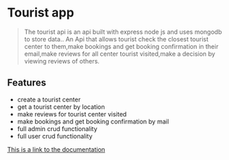 # Tourist app


> The tourist api is an api built with express node js and uses mongodb to store data..
An Api that allows tourist check the closest tourist center to them,make bookings and get booking confirmation in their email,make reviews for all center tourist visited,make a decision by viewing reviews of others.

## Features

- create a tourist center
- get a tourist center by location
- make reviews for tourist center visited
- make bookings and get booking confirmation by mail
- full admin crud functionality
- full user crud functionality


[This is a link to the documentation](https://documenter.getpostman.com/view/20496357/VUqoPdPT)
